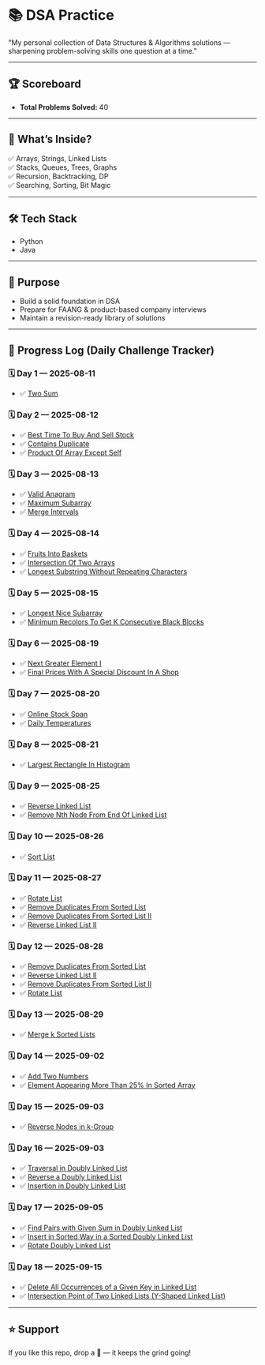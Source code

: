 # 📚 DSA Practice

"My personal collection of Data Structures & Algorithms solutions — sharpening problem-solving skills one question at a time."

---

## 🏆 Scoreboard

- **Total Problems Solved:** 40
  
---

## 📌 What’s Inside?
✅ Arrays, Strings, Linked Lists  
✅ Stacks, Queues, Trees, Graphs  
✅ Recursion, Backtracking, DP  
✅ Searching, Sorting, Bit Magic  

---

## 🛠 Tech Stack
- Python  
- Java  

---

## 🚀 Purpose
- Build a solid foundation in DSA  
- Prepare for FAANG & product-based company interviews  
- Maintain a revision-ready library of solutions  

---

## 📅 Progress Log (Daily Challenge Tracker)

### 🗓 Day 1 — 2025-08-11
- ✅ [Two Sum](https://leetcode.com/problems/two-sum/)

### 🗓 Day 2 — 2025-08-12
- ✅ [Best Time To Buy And Sell Stock](https://leetcode.com/problems/best-time-to-buy-and-sell-stock/)
- ✅ [Contains Duplicate](https://leetcode.com/problems/contains-duplicate/)
- ✅ [Product Of Array Except Self](https://leetcode.com/problems/product-of-array-except-self/)

### 🗓 Day 3 — 2025-08-13
- ✅ [Valid Anagram](https://leetcode.com/problems/valid-anagram/)
- ✅ [Maximum Subarray](https://leetcode.com/problems/maximum-subarray/description/)
- ✅ [Merge Intervals](https://leetcode.com/problems/merge-intervals/)

### 🗓 Day 4 — 2025-08-14
- ✅ [Fruits Into Baskets](https://leetcode.com/problems/fruit-into-baskets/)
- ✅ [Intersection Of Two Arrays](https://leetcode.com/problems/intersection-of-two-arrays/)
- ✅ [Longest Substring Without Repeating Characters](https://leetcode.com/problems/longest-substring-without-repeating-characters/)

### 🗓 Day 5 — 2025-08-15
- ✅ [Longest Nice Subarray](https://leetcode.com/problems/longest-nice-subarray/)
- ✅ [Minimum Recolors To Get K Consecutive Black Blocks](https://leetcode.com/problems/minimum-recolors-to-get-k-consecutive-black-blocks/)

### 🗓 Day 6 — 2025-08-19
- ✅ [Next Greater Element I](https://leetcode.com/problems/next-greater-element-i/)
- ✅ [Final Prices With A Special Discount In A Shop](https://leetcode.com/problems/final-prices-with-a-special-discount-in-a-shop/description/)

### 🗓 Day 7 — 2025-08-20
- ✅ [Online Stock Span](https://leetcode.com/problems/online-stock-span/description/)
- ✅ [Daily Temperatures](https://leetcode.com/problems/daily-temperatures/)

### 🗓 Day 8 — 2025-08-21
- ✅ [Largest Rectangle In Histogram](https://leetcode.com/problems/largest-rectangle-in-histogram/)

### 🗓 Day 9 — 2025-08-25
- ✅ [Reverse Linked List](https://leetcode.com/problems/reverse-linked-list/)
- ✅ [Remove Nth Node From End Of Linked List](https://leetcode.com/problems/remove-nth-node-from-end-of-list/description/)

### 🗓 Day 10 — 2025-08-26
- ✅ [Sort List](https://leetcode.com/problems/sort-list/)

### 🗓 Day 11 — 2025-08-27
- ✅ [Rotate List](https://leetcode.com/problems/rotate-list/)
- ✅ [Remove Duplicates From Sorted List](https://leetcode.com/problems/remove-duplicates-from-sorted-list/)
- ✅ [Remove Duplicates From Sorted List II](https://leetcode.com/problems/remove-duplicates-from-sorted-list-ii/)
- ✅ [Reverse Linked List II](https://leetcode.com/problems/reverse-linked-list-ii/)

### 🗓 Day 12 — 2025-08-28
- ✅ [Remove Duplicates From Sorted List](https://leetcode.com/problems/remove-duplicates-from-sorted-list/)
- ✅ [Reverse Linked List II](https://leetcode.com/problems/reverse-linked-list-ii/)
- ✅ [Remove Duplicates From Sorted List II](https://leetcode.com/problems/remove-duplicates-from-sorted-list-ii/)
- ✅ [Rotate List](https://leetcode.com/problems/rotate-list/)

### 🗓 Day 13 — 2025-08-29
- ✅ [Merge k Sorted Lists](https://leetcode.com/problems/merge-k-sorted-lists/)

### 🗓 Day 14 — 2025-09-02
- ✅ [Add Two Numbers](https://leetcode.com/problems/add-two-numbers/)  
- ✅ [Element Appearing More Than 25% In Sorted Array](https://leetcode.com/problems/element-appearing-more-than-25-in-sorted-array/)

### 🗓 Day 15 — 2025-09-03
- ✅ [Reverse Nodes in k-Group](https://leetcode.com/problems/reverse-nodes-in-k-group/)

### 🗓 Day 16 — 2025-09-03
- ✅ [Traversal in Doubly Linked List](https://www.geeksforgeeks.org/doubly-linked-list/)  
- ✅ [Reverse a Doubly Linked List](https://www.geeksforgeeks.org/reverse-a-doubly-linked-list/)  
- ✅ [Insertion in Doubly Linked List](https://www.geeksforgeeks.org/doubly-linked-list-insertion-at-given-position/)

### 🗓 Day 17 — 2025-09-05
- ✅ [Find Pairs with Given Sum in Doubly Linked List](https://www.geeksforgeeks.org/find-pairs-with-given-sum-in-doubly-linked-list/)  
- ✅ [Insert in Sorted Way in a Sorted Doubly Linked List](https://www.geeksforgeeks.org/insert-in-sorted-way-in-a-sorted-doubly-linked-list/)  
- ✅ [Rotate Doubly Linked List](https://www.geeksforgeeks.org/rotate-doubly-linked-list-by-p-nodes/)  

### 🗓 Day 18 — 2025-09-15
- ✅ [Delete All Occurrences of a Given Key in Linked List](https://www.geeksforgeeks.org/delete-occurrences-given-key-linked-list/)
- ✅ [Intersection Point of Two Linked Lists (Y-Shaped Linked List)](https://www.geeksforgeeks.org/write-a-function-to-get-the-intersection-point-of-two-linked-lists/)
  




---

## ⭐ Support
If you like this repo, drop a 🌟 — it keeps the grind going!




